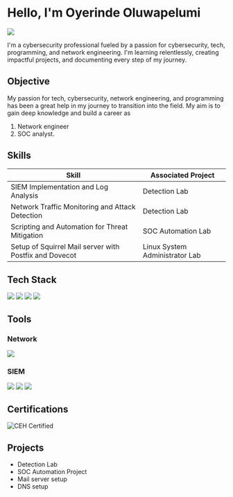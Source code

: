 # Hello, I'm Oyerinde Oluwapelumi
<a href="https://www.linkedin.com/in/pelumi-oyerinde-6b26472a3"><img src="https://img.shields.io/badge/-LinkedIn-0072b1?&style=for-the-badge&logo=linkedin&logoColor=white" /></a>

 I'm a cybersecurity professional fueled by a passion for cybersecurity, tech, programming, and network engineering. I'm learning relentlessly, creating impactful projects, and documenting every step of my journey.

## Objective 

My passion for tech, cybersecurity, network engineering, and programming has been a great help in my journey to transition into the field. My aim is to gain deep knowledge and build a career as 
1. Network engineer
2. SOC analyst.

## Skills


| Skill                                         | Associated Project         |
|-----------------------------------------------|----------------------------|
| SIEM Implementation and Log Analysis          | Detection Lab|
| Network Traffic Monitoring and Attack Detection | Detection Lab|
| Scripting and Automation for Threat Mitigation | SOC Automation Lab|
| Setup of Squirrel Mail server with Postfix and Dovecot | Linux System Administrator Lab|

## Tech Stack  
<div>

<img src="https://img.shields.io/badge/-Python-3776AB?style=for-the-badge&logo=python&logoColor=white" />
<img src="https://img.shields.io/badge/-Bash-4EAA25?style=for-the-badge&logo=gnu-bash&logoColor=white" />
<img src="https://img.shields.io/badge/-GitHub-181717?style=for-the-badge&logo=github&logoColor=white" />
<img src="https://img.shields.io/badge/-Linux-FCC624?style=for-the-badge&logo=linux&logoColor=black" />


</div>

## Tools


### Network
<div>
    <img src="https://img.shields.io/badge/-Wireshark-1679A7?&style=for-the-badge&logo=Wireshark&logoColor=white" />
    
</div>


### SIEM
<div>
    <img src="https://img.shields.io/badge/-Microsoft_Sentinel-0078D4?&style=for-the-badge&logo=Microsoft&logoColor=white" />
    <img src="https://img.shields.io/badge/-Splunk-000000?&style=for-the-badge&logo=Splunk&logoColor=white" />
    <img src="https://img.shields.io/badge/-Elastic-005571?&style=for-the-badge&logo=Elastic&logoColor=white" />
</div>

## Certifications

<div>
  
  <img src="https://img.shields.io/badge/Certified%20Ethical%20Hacker-CEH-red?style=for-the-badge&logo=hackthebox&logoColor=white" alt="CEH Certified" />


</div>

## Projects
- Detection Lab
- SOC Automation Project
- Mail server setup
- DNS setup
  
